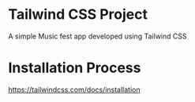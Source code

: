 # Tailwind CSS Project
A simple Music fest app developed using Tailwind CSS


# Installation Process
https://tailwindcss.com/docs/installation
